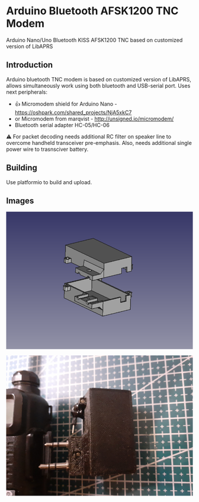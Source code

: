Arduino Bluetooth AFSK1200 TNC Modem
====================================
Arduino Nano/Uno Bluetooth KISS AFSK1200 TNC based on customized version of LibAPRS

Introduction
------------
Arduino bluetooth TNC modem is based on customized version of LibAPRS, allows 
simultaneously work using both bluetooth and USB-serial port. Uses next
peripherals:

 * &#128077; Micromodem shield for Arduino Nano - https://oshpark.com/shared_projects/NjA5xkC7
 * or Micromodem from marqvist - http://unsigned.io/micromodem/
 * Bluetooth serial adapter HC-05/HC-06

&#x26A0; For packet decoding needs additional RC filter on speaker line to overcome handheld transceiver pre-emphasis. Also, needs additional single power wire to trasnsciver battery.

Building
------------
Use platformio to build and upload.

Images
-------
![alt text](extras/images/cad.png)

![alt text](extras/images/modem.png)
